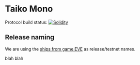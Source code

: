 # Taiko Mono

Protocol build status: [![Solidity](https://github.com/taikochain/taiko-mono/actions/workflows/solidity.yml/badge.svg)](https://github.com/taikochain/taiko-mono/actions/workflows/solidity.yml)

## Release naming

We are using the [ships from game EVE](https://wiki.eveuniversity.org/Ships) as release/testnet names.

blah blah
